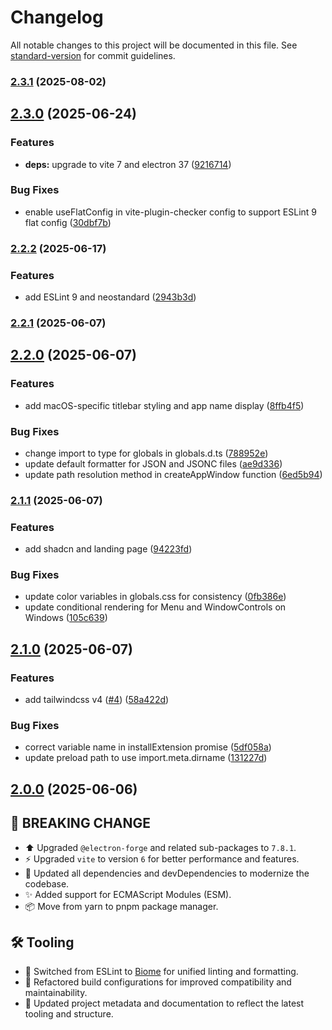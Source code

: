 # Changelog

All notable changes to this project will be documented in this file. See [standard-version](https://github.com/conventional-changelog/standard-version) for commit guidelines.

### [2.3.1](https://github.com/flaviodelgrosso/reactronite/compare/v2.3.0...v2.3.1) (2025-08-02)

## [2.3.0](https://github.com/flaviodelgrosso/reactronite/compare/v2.2.2...v2.3.0) (2025-06-24)


### Features

* **deps:** upgrade to vite 7 and electron 37 ([9216714](https://github.com/flaviodelgrosso/reactronite/commit/9216714301d102c804b205c6d372248651deb4aa))


### Bug Fixes

* enable useFlatConfig in vite-plugin-checker config to support ESLint 9 flat config ([30dbf7b](https://github.com/flaviodelgrosso/reactronite/commit/30dbf7bf2872a15de1103e2b172550dad7cf4e43))

### [2.2.2](https://github.com/flaviodelgrosso/reactronite/compare/v2.2.1...v2.2.2) (2025-06-17)


### Features

* add ESLint 9 and neostandard ([2943b3d](https://github.com/flaviodelgrosso/reactronite/commit/2943b3daf4f758e779ef4faf3eca9ab640e5a5c7))

### [2.2.1](https://github.com/flaviodelgrosso/electron-forge-react-typescript-boilerplate/compare/v2.2.0...v2.2.1) (2025-06-07)

## [2.2.0](https://github.com/flaviodelgrosso/electron-forge-react-typescript-boilerplate/compare/v2.1.1...v2.2.0) (2025-06-07)


### Features

* add macOS-specific titlebar styling and app name display ([8ffb4f5](https://github.com/flaviodelgrosso/electron-forge-react-typescript-boilerplate/commit/8ffb4f5c06e976b0d4695ad8747568307f5ef418))


### Bug Fixes

* change import to type for globals in globals.d.ts ([788952e](https://github.com/flaviodelgrosso/electron-forge-react-typescript-boilerplate/commit/788952e93f84c1ebceeb69d3780c7466c7c3c88f))
* update default formatter for JSON and JSONC files ([ae9d336](https://github.com/flaviodelgrosso/electron-forge-react-typescript-boilerplate/commit/ae9d3369f06e0dc77002631b8e8e2678f166a104))
* update path resolution method in createAppWindow function ([6ed5b94](https://github.com/flaviodelgrosso/electron-forge-react-typescript-boilerplate/commit/6ed5b9478e9c8e0837b286393a336803840a29da))

### [2.1.1](https://github.com/flaviodelgrosso/electron-forge-react-typescript-boilerplate/compare/v2.1.0...v2.1.1) (2025-06-07)


### Features

* add shadcn and landing page ([94223fd](https://github.com/flaviodelgrosso/electron-forge-react-typescript-boilerplate/commit/94223fd4e797b153db08241727b2d3cd3d54962d))


### Bug Fixes

* update color variables in globals.css for consistency ([0fb386e](https://github.com/flaviodelgrosso/electron-forge-react-typescript-boilerplate/commit/0fb386e5f3fc6b374778b709a2c003d03d86147d))
* update conditional rendering for Menu and WindowControls on Windows ([105c639](https://github.com/flaviodelgrosso/electron-forge-react-typescript-boilerplate/commit/105c6399c3b9782bdd380a9f42ef4c6027676236))

## [2.1.0](https://github.com/flaviodelgrosso/electron-forge-react-typescript-boilerplate/compare/v2.0.0...v2.1.0) (2025-06-07)

### Features

* add tailwindcss v4 ([#4](https://github.com/flaviodelgrosso/electron-forge-react-typescript-boilerplate/issues/4)) ([58a422d](https://github.com/flaviodelgrosso/electron-forge-react-typescript-boilerplate/commit/58a422d53fdd9d1a463cff6499ddb15d46edd075))

### Bug Fixes

* correct variable name in installExtension promise ([5df058a](https://github.com/flaviodelgrosso/electron-forge-react-typescript-boilerplate/commit/5df058a43511f87d6b54b5c4441cf69e9880a88c))
* update preload path to use import.meta.dirname ([131227d](https://github.com/flaviodelgrosso/electron-forge-react-typescript-boilerplate/commit/131227d3d56c07406121514b1c1409140ab0158e))

## [2.0.0](https://github.com/flaviodelgrosso/electron-forge-react-typescript-boilerplate/compare/v1.1.0...v2.0.0) (2025-06-06)

## 🚀 BREAKING CHANGE

* ⬆️ Upgraded `@electron-forge` and related sub-packages to `7.8.1`.
* ⚡ Upgraded `vite` to version `6` for better performance and features.
* 🧹 Updated all dependencies and devDependencies to modernize the codebase.
* ✨ Added support for ECMAScript Modules (ESM).
* 📦 Move from yarn to pnpm package manager.

## 🛠️ Tooling

* 🔄 Switched from ESLint to [Biome](https://biomejs.dev) for unified linting and formatting.
* 🧰 Refactored build configurations for improved compatibility and maintainability.
* 📝 Updated project metadata and documentation to reflect the latest tooling and structure.
